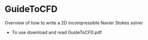 # GuideToCFD
Overview of how to write a 2D incompressible Navier Stokes solver
- To use download and read GuideToCFD.pdf 
